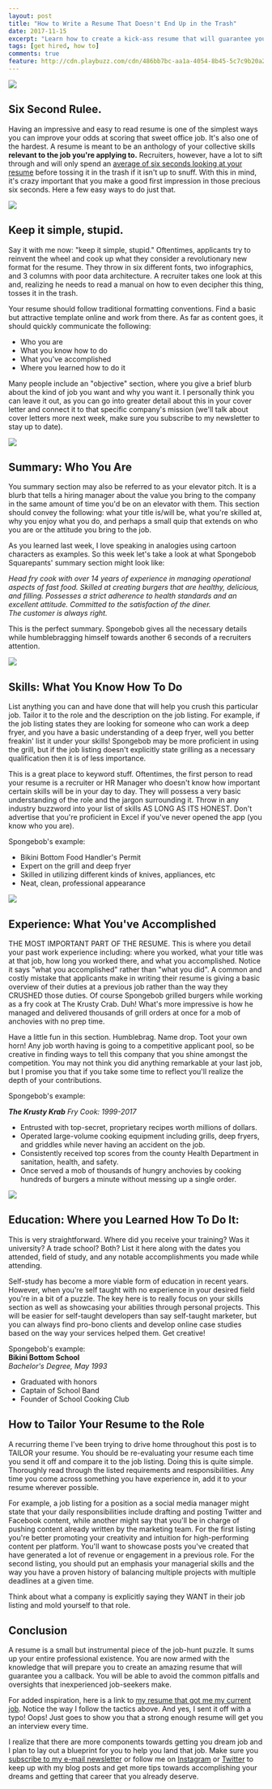 ```yaml
---
layout: post
title: "How to Write a Resume That Doesn't End Up in the Trash"
date: 2017-11-15
excerpt: "Learn how to create a kick-ass resume that will guarantee you a callback. Avoid common mistakes made by inexperienced job-seekers who get their resume thrown in the trash!"
tags: [get hired, how to]
comments: true
feature: http://cdn.playbuzz.com/cdn/486bb7bc-aa1a-4054-8b45-5c7c9b20a2bf/e087231a-b302-413f-b452-bdaed06e33e6.jpg
---
```


<img src="https://media.giphy.com/media/26xmHWkUFYRUn88ms/giphy.gif">

<h2>Six Second Rulee.</h2>

Having an impressive and easy to read resume is one of the simplest ways you can improve your odds at scoring that sweet office job. It's also one of the hardest. A resume is meant to be an anthology of your collective skills <strong>relevant to the job you're applying to.</strong> Recruiters, however, have a lot to sift through and will only spend an  <a href="https://cdn.theladders.net/static/images/basicSite/pdfs/TheLadders-EyeTracking-StudyC2.pdf" target="_blank">average of six seconds looking at your resume</a> before tossing it in the trash if it isn't up to snuff. With this in mind, it's crazy important that you make a good first impression in those precious six seconds. Here a few easy ways to do just that.


<img src="https://media.giphy.com/media/3oxOCfRrEc6GSVibkY/giphy.gif">
<h2> Keep it simple, stupid.</h2>
Say it with me now: "keep it simple, stupid." Oftentimes, applicants try to reinvent the wheel and cook up what they consider a revolutionary new format for the resume. They throw in six different fonts, two infographics, and 3 columns with poor data architecture. A recruiter takes one look at this and, realizing he needs to read a manual on how to even decipher this thing, tosses it in the trash. 

Your resume should follow traditional formatting conventions. Find a basic but attractive template online and work from there. As far as content goes, it should quickly communicate the following: 

<ul>
	<li>Who you are</li>
	<li>What you know how to do</li>
	<li>What you've accomplished</li>
	<li>Where you learned how to do it</li>
</ul>

Many people include an "objective" section, where you give a brief blurb about the kind of job you want and why you want it. I personally think you can leave it out, as you can go into greater detail about this in your cover letter and connect it to that specific company's mission (we'll talk about cover letters more next week, make sure you subscribe to my newsletter to stay up to date).

<img src="https://media.giphy.com/media/qdBHt01vnl972/giphy.gif">
<h2>Summary: Who You Are</h2>
You summary section may also be referred to as your elevator pitch. It is a blurb that tells a hiring manager about the value you bring to the company in the same amount of time you'd be on an elevator with them. This section should convey the following: what your title is/will be, what you're skilled at, why you enjoy what you do, and perhaps a small quip that extends on who you are or the attitude you bring to the job. 

As you learned last week, I love speaking in analogies using cartoon characters as examples. So this week let's take a look at what Spongebob Squarepants' summary section might look like:

<em>Head fry cook with over 14 years of experience in managing operational aspects of fast food. Skilled at creating burgers that are healthy, delicious, and filling. Possesses a strict adherence to health standards and an excellent attitude. Committed to the satisfaction of the diner.<br>  The customer is always right. </em>

This is the perfect summary. Spongebob gives all the necessary details while humblebragging himself towards another 6 seconds of a recruiters attention. 

<img src="https://media.giphy.com/media/3oriNZoNvn73MZaFYk/giphy.gif">
<h2>Skills: What You Know How To Do</h2>
List anything you can and have done that will help you crush this particular job. Tailor it to the role and the description on the job listing. For example, if the job listing states they are looking for someone who can work a deep fryer, and you have a basic understanding of a deep fryer, well you better freakin' list it under your skills! Spongebob may be more proficient in using the grill, but if the job listing doesn't explicitly state grilling as a necessary qualification then it is of less importance.

This is a great place to keyword stuff. Oftentimes, the first person to read your resume is a recruiter or HR Manager who doesn't know how important certain skills will be in your day to day. They will possess a very basic understanding of the role and the jargon surrounding it. Throw in any industry buzzword into your list of skills AS LONG AS ITS HONEST. Don't advertise that you're proficient in Excel if you've never opened the app (you know who you are). 

Spongebob's example: 
<ul>
<li>Bikini Bottom Food Handler's Permit</li>
<li>Expert on the grill and deep fryer</li>
<li>Skilled in utilizing different kinds of knives, appliances, etc</li>
<li>Neat, clean, professional appearance</li>
</ul>

<img src="https://media.giphy.com/media/l4FBcmXpHlCzRp636/giphy.gif">
<h2>Experience: What You've Accomplished</h2>
THE MOST IMPORTANT PART OF THE RESUME. This is where you detail your past work experience including: where you worked, what your title was at that job, how long you worked there, and what you accomplished. Notice it says "what you accomplished" rather than "what you did". A common and costly mistake that applicants make in writing their resume is giving a basic overview of their duties at a previous job rather than the way they CRUSHED those duties. Of course Spongebob grilled burgers while working as a fry cook at The Krusty Crab. Duh! What's more impressive is how he managed and delivered thousands of grill orders at once for a mob of anchovies with no prep time.

Have a little fun in this section. Humblebrag. Name drop. Toot your own horn! Any job worth having is going to  a competitive applicant pool, so be creative in finding ways to tell this company that you shine amongst the competition. You may not think you did anything remarkable at your last job, but I promise you that if you take some time to reflect you'll realize the depth of your contributions.

Spongebob's example:

<em>
<strong>The Krusty Krab</strong>
Fry Cook: 1999-2017
</em>
<ul>
	<li>Entrusted with top-secret, proprietary recipes worth millions of dollars. </li>
	<li>Operated large-volume cooking equipment including grills, deep fryers, and griddles while never having an accident on the job.</li>
	<li>Consistently received top scores from the county Health Department in sanitation, health, and safety. </li>
	<li>Once served a mob of thousands of hungry anchovies by cooking hundreds of burgers a minute without messing up a single order.</li>
</ul>


<img src="https://media.giphy.com/media/3ohzAuw4ll2MhPHCb6/giphy.gif">
<h2>Education: Where you Learned How To Do It: </h2>
This is very straightforward. Where did you receive your training? Was it university? A trade school? Both? List it here along with the dates you attended, field of study, and any notable accomplishments you made while attending. 

Self-study has become a more viable form of education in recent years. However, when you're self taught with no experience in your desired field you're in a bit of a puzzle. The key here is to really focus on your skills section as well as showcasing your abilities through personal projects. This will be easier for self-taught developers than say self-taught marketer, but you can always find pro-bono clients and develop online case studies based on the way your services helped them. Get creative! 

Spongebob's example: <br>
<strong> Bikini Bottom School</strong><br>
<em>Bachelor's Degree, May 1993</em>
<ul>
	<li>Graduated with honors</li>
	<li>Captain of School Band</li>
	<li>Founder of School Cooking Club</li>
</ul>

<h2>How to Tailor Your Resume to the Role</h2>
A recurring theme I've been trying to drive home throughout this post is to TAILOR your resume. You should be re-evaluating your resume each time you send it off and compare it to the job listing. Doing this is quite simple. Thoroughly read through the listed requirements and responsibilities. Any time you come across something you have experience in, add it to your resume wherever possible. 

For example, a job listing for a position as a social media manager might state that your daily responsibilities include drafting and posting Twitter and Facebook content, while another might say that you'll be in charge of pushing content already written by the marketing team. For the first listing you're better promoting your creativity and intuition for high-performing content per platform. You'll want to showcase posts you've created that have generated a lot of revenue or engagement in a previous role. For the second listing, you should put an emphasis your managerial skills and the way you have a proven history of balancing multiple projects with multiple deadlines at a given time.  

Think about what a company is explicitly saying they WANT in their job listing and mold yourself to that role.

<h2>Conclusion</h2>
A resume is a small but instrumental piece of the job-hunt puzzle. It sums up your entire professional existence. You are now armed with the knowledge that will prepare you to create an amazing resume that will guarantee you a callback. You will be able to avoid the common pitfalls and oversights that inexperienced job-seekers make. 

For added inspiration, here is a link to <a href="http://luisrochadev.com/resume.pdf" target="_blank">my resume that got me my current job</a>. Notice the way I follow the tactics above. And yes, I sent it off with a typo! Oops! Just goes to show you that a strong enough resume will get you an interview every time.

I realize that there are more components towards getting you dream job and I plan to lay out a blueprint for you to help you land that job. Make sure you <a href="#mc_embed_signup" target="_blank">subscribe to my e-mail newsletter</a> or follow me on <a href="https://www.instagram.com/luisrochadev/" target="_blank">Instagram</a> or <a href="https://twitter.com/luisrochadev" target="_blank">Twitter</a> to keep up with my blog posts and get more tips towards accomplishing your dreams and getting that career that you already deserve. 
